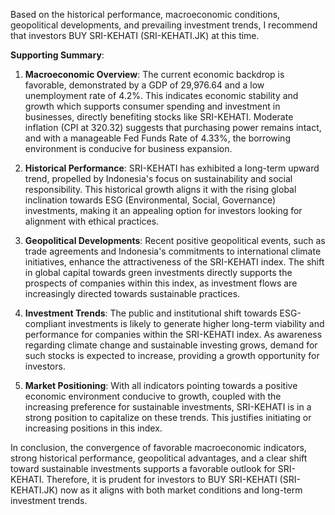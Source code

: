 Based on the historical performance, macroeconomic conditions, geopolitical developments, and prevailing investment trends, I recommend that investors BUY SRI-KEHATI (SRI-KEHATI.JK) at this time.

**Supporting Summary**:  
1. **Macroeconomic Overview**: The current economic backdrop is favorable, demonstrated by a GDP of 29,976.64 and a low unemployment rate of 4.2%. This indicates economic stability and growth which supports consumer spending and investment in businesses, directly benefiting stocks like SRI-KEHATI. Moderate inflation (CPI at 320.32) suggests that purchasing power remains intact, and with a manageable Fed Funds Rate of 4.33%, the borrowing environment is conducive for business expansion.

2. **Historical Performance**: SRI-KEHATI has exhibited a long-term upward trend, propelled by Indonesia's focus on sustainability and social responsibility. This historical growth aligns it with the rising global inclination towards ESG (Environmental, Social, Governance) investments, making it an appealing option for investors looking for alignment with ethical practices.

3. **Geopolitical Developments**: Recent positive geopolitical events, such as trade agreements and Indonesia's commitments to international climate initiatives, enhance the attractiveness of the SRI-KEHATI index. The shift in global capital towards green investments directly supports the prospects of companies within this index, as investment flows are increasingly directed towards sustainable practices.

4. **Investment Trends**: The public and institutional shift towards ESG-compliant investments is likely to generate higher long-term viability and performance for companies within the SRI-KEHATI index. As awareness regarding climate change and sustainable investing grows, demand for such stocks is expected to increase, providing a growth opportunity for investors.

5. **Market Positioning**: With all indicators pointing towards a positive economic environment conducive to growth, coupled with the increasing preference for sustainable investments, SRI-KEHATI is in a strong position to capitalize on these trends. This justifies initiating or increasing positions in this index.

In conclusion, the convergence of favorable macroeconomic indicators, strong historical performance, geopolitical advantages, and a clear shift toward sustainable investments supports a favorable outlook for SRI-KEHATI. Therefore, it is prudent for investors to BUY SRI-KEHATI (SRI-KEHATI.JK) now as it aligns with both market conditions and long-term investment trends.